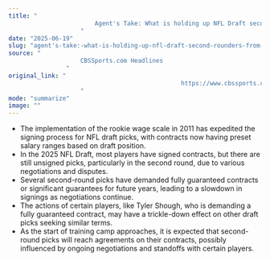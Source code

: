 ```yaml
---
title: "
                        Agent's Take: What is holding up NFL Draft second-rounders from signing rookie deals?
                    "
date: "2025-06-19"
slug: "agent's-take:-what-is-holding-up-nfl-draft-second-rounders-from-signing-rookie-deals"
source: "
                    CBSSports.com Headlines
                "
original_link: "
                                                https://www.cbssports.com/nfl/news/agents-take-what-is-holding-up-nfl-draft-second-rounders-from-signing-rookie-deals/
                    "
mode: "summarize"
image: ""
---
```


- The implementation of the rookie wage scale in 2011 has expedited the signing process for NFL draft picks, with contracts now having preset salary ranges based on draft position.
- In the 2025 NFL Draft, most players have signed contracts, but there are still unsigned picks, particularly in the second round, due to various negotiations and disputes.
- Several second-round picks have demanded fully guaranteed contracts or significant guarantees for future years, leading to a slowdown in signings as negotiations continue.
- The actions of certain players, like Tyler Shough, who is demanding a fully guaranteed contract, may have a trickle-down effect on other draft picks seeking similar terms.
- As the start of training camp approaches, it is expected that second-round picks will reach agreements on their contracts, possibly influenced by ongoing negotiations and standoffs with certain players.